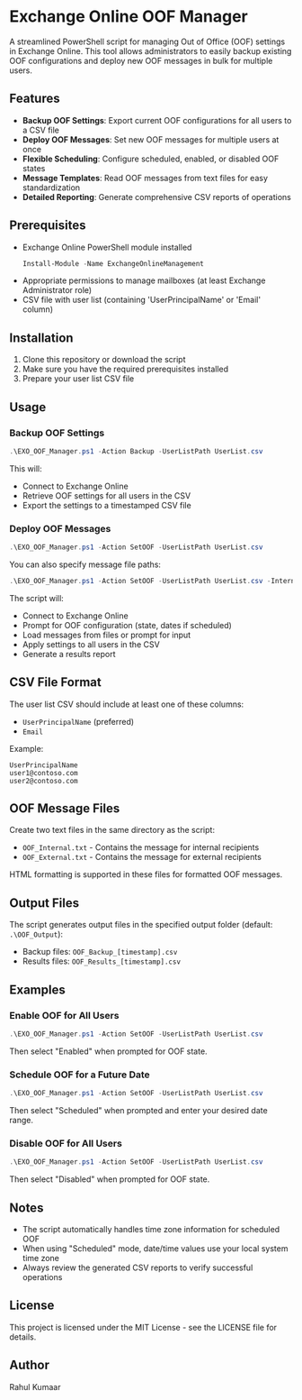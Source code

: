 # Exchange Online OOF Manager

A streamlined PowerShell script for managing Out of Office (OOF) settings in Exchange Online. This tool allows administrators to easily backup existing OOF configurations and deploy new OOF messages in bulk for multiple users.

## Features

- **Backup OOF Settings**: Export current OOF configurations for all users to a CSV file
- **Deploy OOF Messages**: Set new OOF messages for multiple users at once
- **Flexible Scheduling**: Configure scheduled, enabled, or disabled OOF states
- **Message Templates**: Read OOF messages from text files for easy standardization
- **Detailed Reporting**: Generate comprehensive CSV reports of operations

## Prerequisites

- Exchange Online PowerShell module installed
  ```powershell
  Install-Module -Name ExchangeOnlineManagement
  ```
- Appropriate permissions to manage mailboxes (at least Exchange Administrator role)
- CSV file with user list (containing 'UserPrincipalName' or 'Email' column)

## Installation

1. Clone this repository or download the script
2. Make sure you have the required prerequisites installed
3. Prepare your user list CSV file

## Usage

### Backup OOF Settings

```powershell
.\EXO_OOF_Manager.ps1 -Action Backup -UserListPath UserList.csv
```

This will:
- Connect to Exchange Online
- Retrieve OOF settings for all users in the CSV
- Export the settings to a timestamped CSV file

### Deploy OOF Messages

```powershell
.\EXO_OOF_Manager.ps1 -Action SetOOF -UserListPath UserList.csv
```

You can also specify message file paths:

```powershell
.\EXO_OOF_Manager.ps1 -Action SetOOF -UserListPath UserList.csv -InternalMessageFile "OOF_Internal.txt" -ExternalMessageFile "OOF_External.txt"
```

The script will:
- Connect to Exchange Online
- Prompt for OOF configuration (state, dates if scheduled)
- Load messages from files or prompt for input
- Apply settings to all users in the CSV
- Generate a results report

## CSV File Format

The user list CSV should include at least one of these columns:
- `UserPrincipalName` (preferred)
- `Email`

Example:
```
UserPrincipalName
user1@contoso.com
user2@contoso.com
```

## OOF Message Files

Create two text files in the same directory as the script:
- `OOF_Internal.txt` - Contains the message for internal recipients
- `OOF_External.txt` - Contains the message for external recipients

HTML formatting is supported in these files for formatted OOF messages.

## Output Files

The script generates output files in the specified output folder (default: `.\OOF_Output`):
- Backup files: `OOF_Backup_[timestamp].csv`
- Results files: `OOF_Results_[timestamp].csv`

## Examples

### Enable OOF for All Users

```powershell
.\EXO_OOF_Manager.ps1 -Action SetOOF -UserListPath UserList.csv
```
Then select "Enabled" when prompted for OOF state.

### Schedule OOF for a Future Date

```powershell
.\EXO_OOF_Manager.ps1 -Action SetOOF -UserListPath UserList.csv
```
Then select "Scheduled" when prompted and enter your desired date range.

### Disable OOF for All Users

```powershell
.\EXO_OOF_Manager.ps1 -Action SetOOF -UserListPath UserList.csv
```
Then select "Disabled" when prompted for OOF state.

## Notes

- The script automatically handles time zone information for scheduled OOF
- When using "Scheduled" mode, date/time values use your local system time zone
- Always review the generated CSV reports to verify successful operations

## License

This project is licensed under the MIT License - see the LICENSE file for details.

## Author

Rahul Kumaar